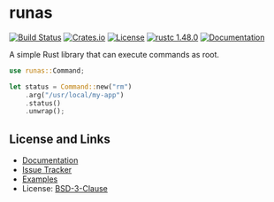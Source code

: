 # runas

[![Build Status](https://github.com/mitsuhiko/rust-runas/workflows/Tests/badge.svg?branch=master)](https://github.com/mitsuhiko/rust-runas/actions?query=workflow%3ATests)
[![Crates.io](https://img.shields.io/crates/d/rust-runas.svg)](https://crates.io/crates/rust-runas)
[![License](https://img.shields.io/github/license/mitsuhiko/rust-runas)](https://github.com/mitsuhiko/rust-runas/blob/master/LICENSE)
[![rustc 1.48.0](https://img.shields.io/badge/rust-1.48%2B-orange.svg)](https://img.shields.io/badge/rust-1.48%2B-orange.svg)
[![Documentation](https://docs.rs/rust-runas/badge.svg)](https://docs.rs/rust-runas)

A simple Rust library that can execute commands as root.

```rust
use runas::Command;

let status = Command::new("rm")
    .arg("/usr/local/my-app")
    .status()
    .unwrap();
```

## License and Links

* [Documentation](https://docs.rs/runas/)
* [Issue Tracker](https://github.com/mitsuhiko/rust-runas/issues)
* [Examples](https://github.com/mitsuhiko/rust-runas/tree/master/examples)
* License: [BSD-3-Clause](https://github.com/mitsuhiko/rust-runas/blob/main/LICENSE)
